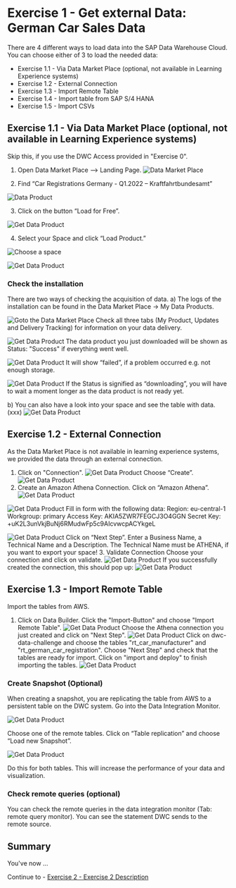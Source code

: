 # Exercise 1 - Get external Data: German Car Sales Data

There are 4 different ways to load data into the SAP Data Warehouse Cloud. 
You can choose either of 3 to load the needed data:
- Exercise 1.1 - Via Data Market Place (optional, not available in Learning Experience systems)
- Exercise 1.2 - External Connection
- Exercise 1.3 - Import Remote Table
- Exercise 1.4 - Import table from SAP S/4 HANA
- Exercise 1.5 - Import CSVs

## Exercise 1.1 - Via Data Market Place (optional, not available in Learning Experience systems)
Skip this, if you use the DWC Access provided in "Exercise 0".

1.	Open Data Market Place –> Landing Page.
![Data Market Place](/exercises/ex1/images/Picture2.png)

2.	Find “Car Registrations Germany - Q1.2022 – Kraftfahrtbundesamt”

![Data Product](/exercises/ex1/images/Picture3.png)

3.	Click on the button “Load for Free”.

![Get Data Product](/exercises/ex1/images/Picture4.png)

4.	Select your Space and click “Load Product.”

![Choose a space](/exercises/ex1/images/Picture5.png)

![Get Data Product](/exercises/ex1/images/Picture6.png)
  
### Check the installation 
There are two ways of checking the acquisition of data. 
a) The logs of the installation can be found in the Data Market Place -> My Data Products. 

![Goto the Data Market Place](/exercises/ex1/images/Picture7.png)
Check all three tabs (My Product, Updates and Delivery Tracking) for information on your data delivery.

![Get Data Product](/exercises/ex1/images/Picture8.png)
The data product you just downloaded will be shown as Status: "Success" if everything went well. 

![Get Data Product](/exercises/ex1/images/Picture9.png) 
It will show “failed”, if a problem occurred e.g. not enough storage. 

![Get Data Product](/exercises/ex1/images/Picture10.png)
If the Status is signified as “downloading”, you will have to wait a moment longer as the data product is not ready yet.


b) You can also have a look into your space and see the table with data. (xxx)
![Get Data Product](/exercises/ex1/images/Picture11.png)

## Exercise 1.2 - External Connection
As the Data Market Place is not available in learning experience systems, we provided the data through an external connection.

1. Click on "Connection".
![Get Data Product](/exercises/ex1/images/Picture12.png)
Choose “Create”.  
![Get Data Product](/exercises/ex1/images/Picture13.png)
2.	Create an Amazon Athena Connection. 
Click on “Amazon Athena”.
![Get Data Product](/exercises/ex1/images/Picture14.png)

![Get Data Product](/exercises/ex1/images/Picture15.png)
Fill in form with the following data:
Region: eu-central-1
Workgroup: primary
Access Key: AKIA5ZWR7FEGCJ3O4GGN
Secret Key: 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
 
![Get Data Product](/exercises/ex1/images/Picture16.png)
Click on “Next Step”.
Enter a Business Name, a Technical Name and a Description. The Technical Name must be ATHENA, if you want to export your space!
3. Validate Connection
Choose your connection and click on validate.
![Get Data Product](/exercises/ex1/images/Picture18.png)
If you successfully created the connection, this should pop up: 
![Get Data Product](/exercises/ex1/images/Picture19.png)

## Exercise 1.3 - Import Remote Table
Import the tables from AWS.
1. Click on Data Builder. Click the "Import-Button" and choose "Import Remote Table".
![Get Data Product](/exercises/ex1/images/Picture20.png)
Choose the Athena connection you just created and click on "Next Step".
![Get Data Product](/exercises/ex1/images/Picture21.png)
Click on dwc-data-challenge and choose the tables "rt_car_manufacturer" and "rt_german_car_registration". Choose "Next Step" and check that the tables are ready for import. Click on "import and deploy" to finish importing the tables.
![Get Data Product](/exercises/ex1/images/Picture22.png)

### Create Snapshot (Optional)
When creating a snapshot, you are replicating the table from AWS to a persistent table on the DWC system. 
Go into the Data Integration Monitor. 

![Get Data Product](/exercises/ex1/images/Picture23.png)

Choose one of the remote tables. Click on “Table replication” and choose “Load new Snapshot”.

![Get Data Product](/exercises/ex1/images/Picture24.png)

Do this for both tables. This will increase the performance of your data and visualization.

### Check remote queries (optional)
You can check the remote queries in the data integration monitor (Tab: remote query monitor). You can see the statement DWC sends to the remote source.




## Summary

You've now ...

Continue to - [Exercise 2 - Exercise 2 Description](../ex2/README.md)
